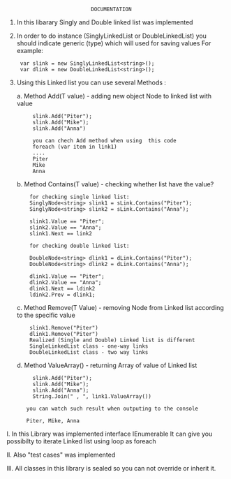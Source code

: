                                DOCUMENTATION
 
1. In this libarary Singly and Double linked list was implemented
 
 2. In order to do instance (SinglyLinkedList or DoubleLinkedList) you should indicate generic (type) which 
      will used for saving values
	  For example:
	  
	     var slink = new SinglyLinkedList<string>();
		 var dlink = new DoubleLinkedList<string>();
 
 
2. Using this Linked list you can use several  Methods :

    a.  Method Add(T value) - adding new object Node to linked list with value
  
  	        slink.Add("Piter");
            slink.Add("Mike");
            slink.Add("Anna")
			
			you can chech Add method when using  this code			
			foreach (var item in link1)
			....
			Piter
			Mike
			Anna
  
    b.  Method Contains(T value) - checking  whether list have the value?
  
           for checking single linked list:
           SinglyNode<string> slink1 = sLink.Contains("Piter");
           SinglyNode<string> slink2 = sLink.Contains("Anna");
		   		   
		   slink1.Value == "Piter";
           slink2.Value == "Anna";
		   slink1.Next == link2
		   
		   for checking double linked list:
		   
		   DoubleNode<string> dlink1 = dLink.Contains("Piter");
           DoubleNode<string> dlink2 = dLink.Contains("Anna");
		   		   
		   dlink1.Value == "Piter";
           dlink2.Value == "Anna";
		   dlink1.Next == ldink2
		   ldink2.Prev = dlink1;
  
    c.  Method Remove(T Value)  - removing  Node from Linked list according to the specific value
           
		   slink1.Remove("Piter")
		   dlink1.Remove("Piter")
		   Realized (Single and Double) Linked list is different
		   SingleLinkedList class - one-way links
		   DoubleLinkedList class - two way links
      
    d.  Method ValueArray()   - returning Array of value of Linked list	

            slink.Add("Piter");
            slink.Add("Mike");
            slink.Add("Anna");
	        String.Join(" , ", link1.ValueArray())  
		  
		  you can watch such result when outputing to the console
		  
		  Piter, Mike, Anna
  
  I.   In this Library  was implemented interface IEnumerable
       It can give you possibilty to iterate Linked list using loop as foreach
  
  II.  Also  "test cases" was implemented
  
  III.  All classes in this library is sealed so you can not override or inherit it.

	  
	   
			
	  
